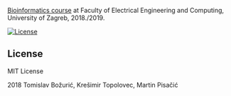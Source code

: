 [Bioinformatics course](http://www.fer.unizg.hr/predmet/bio) at Faculty of Electrical Engineering and Computing, University of Zagreb, 2018./2019.

[![License](https://img.shields.io/packagist/l/doctrine/orm.svg)](https://img.shields.io/packagist/l/doctrine/orm.svg)


License
---------
MIT License

2018 Tomislav Božurić, Krešimir Topolovec, Martin Pisačić
